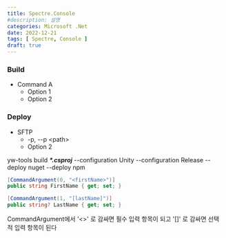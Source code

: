 ```yaml
---
title: Spectre.Console
#description: 설명
categories: Microsoft .Net
date: 2022-12-21
tags: [ Spectre, Console ]
draft: true
---
```

### Build
- Command A
	- Option 1
	- Option 2

### Deploy
- SFTP
	- -p, --p \<path\>
	- Option 2

yw-tools build ***\*.csproj***  --configuration Unity --configuration Release --deploy nuget --deploy npm


```csharp
[CommandArgument(0, "<firstName>")]
public string FirstName { get; set; }

[CommandArgument(1, "[lastName]")]
public string? LastName { get; set; }
```

CommandArgument에서 '<>' 로 감싸면 필수 입력 항목이 되고 '[]' 로 감싸면 선택적 입력 항목이 된다